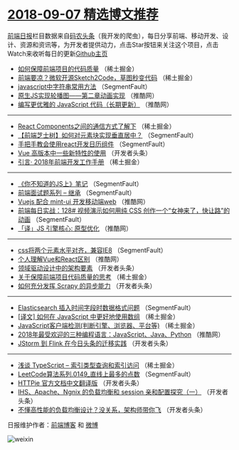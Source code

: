 # [2018-09-07 精选博文推荐](http://hao.caibaojian.com/date/2018/09/07)

[前端日报](http://caibaojian.com/c/news)栏目数据来自[码农头条](http://hao.caibaojian.com/)（我开发的爬虫），每日分享前端、移动开发、设计、资源和资讯等，为开发者提供动力，点击Star按钮来关注这个项目，点击Watch来收听每日的更新[Github主页](https://github.com/kujian/frontendDaily)
* [如何保障前端项目的代码质量](http://hao.caibaojian.com/85486.html) （稀土掘金）
* [前端要凉？微软开源Sketch2Code，草图秒变代码](http://hao.caibaojian.com/85499.html) （稀土掘金）
* [javascript中字符串常用方法](http://hao.caibaojian.com/85478.html) （SegmentFault）
* [原生JS实现轮播图——第二章动画实现](http://hao.caibaojian.com/85571.html) （推酷网）
* [编写更优雅的 JavaScript 代码（长期更新）](http://hao.caibaojian.com/85573.html) （推酷网）

***
* [React Components之间的通信方式了解下](http://hao.caibaojian.com/85490.html) （稀土掘金）
* [【前端芝士树】如何对元素块实现垂直居中？](http://hao.caibaojian.com/85476.html) （SegmentFault）
* [手把手教会使用react开发日历组件](http://hao.caibaojian.com/85472.html) （SegmentFault）
* [Vue 高版本中一些新特性的使用](http://hao.caibaojian.com/85533.html) （开发者头条）
* [引言· 2018年前端开发工作手册](http://hao.caibaojian.com/85496.html) （稀土掘金）

***
* [《你不知道的JS上》笔记](http://hao.caibaojian.com/85474.html) （SegmentFault）
* [前端面试题系列 &#8211; 继承](http://hao.caibaojian.com/85467.html) （SegmentFault）
* [Vuejs 配合 mint-ui 开发移动端web](http://hao.caibaojian.com/85570.html) （推酷网）
* [前端每日实战：128# 视频演示如何用纯 CSS 创作一个“女神来了，快让路”的动画](http://hao.caibaojian.com/85475.html) （SegmentFault）
* [「译」JS 引擎核心: 原型优化](http://hao.caibaojian.com/85572.html) （推酷网）

***
* [css将两个元素水平对齐，兼容IE8](http://hao.caibaojian.com/85480.html) （SegmentFault）
* [个人理解Vue和React区别](http://hao.caibaojian.com/85575.html) （推酷网）
* [领域驱动设计中的架构要素](http://hao.caibaojian.com/85531.html) （开发者头条）
* [关于保障前端项目代码质量的思考](http://hao.caibaojian.com/85491.html) （稀土掘金）
* [如何充分发挥 Scrapy 的异步能力](http://hao.caibaojian.com/85521.html) （开发者头条）

***
* [Elasticsearch  插入时间字段时数据格式问题](http://hao.caibaojian.com/85483.html) （SegmentFault）
* [[译文] 如何在 JavaScript 中更好地使用数组](http://hao.caibaojian.com/85484.html) （稀土掘金）
* [JavaScript客户端检测(判断引擎、浏览器、平台等)](http://hao.caibaojian.com/85497.html) （稀土掘金）
* [2018年最受欢迎的三种编程语言：JavaScript、Java、Python](http://hao.caibaojian.com/85568.html) （推酷网）
* [JStorm 到 Flink 在今日头条的迁移实践](http://hao.caibaojian.com/85524.html) （开发者头条）

***
* [浅谈 TypeScript &#8211; 索引类型查询和索引访问](http://hao.caibaojian.com/85485.html) （稀土掘金）
* [LeetCode算法系列.0149_直线上最多的点数](http://hao.caibaojian.com/85477.html) （SegmentFault）
* [HTTPie 官方文档中文翻译版](http://hao.caibaojian.com/85525.html) （开发者头条）
* [IHS、Apache、Ngnix 的负载均衡和 session 亲和配置探究（一）](http://hao.caibaojian.com/85536.html) （开发者头条）
* [不懂高性能的负载均衡设计？没关系，架构师带你飞](http://hao.caibaojian.com/85526.html) （开发者头条）

日报维护作者：[前端博客](http://caibaojian.com/) 和 [微博](http://caibaojian.com/go/weibo)

![weixin](https://user-images.githubusercontent.com/3055447/38468989-651132ac-3b80-11e8-8e6b-15122322a9d7.png)